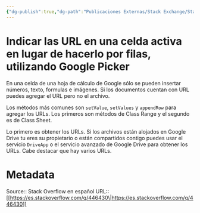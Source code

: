 ```yaml
---
{"dg-publish":true,"dg-path":"Publicaciones Externas/Stack Exchange/Stack Overflow en español/es.stackoverflow.com-446430.md","permalink":"/publicaciones-externas/stack-exchange/stack-overflow-en-espanol/es-stackoverflow-com-446430/","title":"Indicar las URL en una celda activa en lugar de hacerlo por filas, utilizando Google Picker","hide":true,"noteIcon":"default","created":"2024-04-03T12:49:10.417-06:00","updated":"2024-04-05T16:43:57.262-06:00"}
---
```


# Indicar las URL en una celda activa en lugar de hacerlo por filas, utilizando Google Picker

En una celda de una hoja de cálculo de Google sólo se pueden insertar números, texto, formulas e imágenes. Si los documentos cuentan con URL puedes agregar el URL pero no el archivo.

Los métodos más comunes son `setValue`, `setValues` y `appendRow` para agregar los URLs. Los primeros son métodos de Class Range y el segundo es de Class Sheet.

Lo primero es obtener los URLs. Si los archivos están alojados en Google Drive tu eres su propietario o están compartidos contigo puedes usar el servicio `DriveApp` o el servicio avanzado de Google Drive para obtener los URLs. Cabe destacar que hay varios URLs.

# Metadata
Source:: Stack Overflow en español
URL:: [[https://es.stackoverflow.com/q/446430\|https://es.stackoverflow.com/q/446430]]

